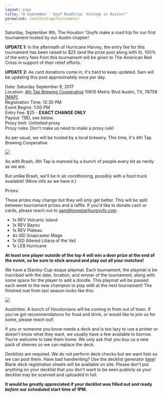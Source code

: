 ```yaml
---
layout: page
title: "9 September - Goyf Roadtrip: Vintage in Austin!"
permalink: /nextVintageTournament/
---
```


Saturday, September 9th, The Houston 'Goyfs make a road trip for our first tournament hosted by our Austin chapter!


**UPDATE 1:** In the aftermath of Hurricane Harvey, the entry fee for this tournament has been raised to $25 (and the prize pool along with it). 100% of the entry fees from this tournament will be given to The American Red Cross in support of their relief efforts.

**UPDATE 2:** As card donations come in, it's hard to keep updated. Sam will be updating this post approximately once per day.

Date: Saturday September 9, 2017  
Location: [4th Tap Brewing Cooperative](http://4thtap.coop/home) 10615 Metric Blvd Austin, TX, 78758 [[MAP]](https://goo.gl/maps/Cv7zPb52WtB2)  
Registration Time: 12:30 PM  
Event Begins: 1:00 PM  
Entry Fee: $25 - **EXACT CHANGE ONLY**  
Payout: TBD, see below.  
Proxy limit: Unlimited proxy  
Proxy rules: Don't make us need to make a proxy rule!  


As per usual, we will be hosted by a local brewery. This time, it's 4th Tap Brewing Cooperative.

![](https://images.lonestarlhurgoyfs.com/4th_tap/logo.png)

As with Brash, 4th Tap is manned by a bunch of people every bit as nerdy as we are.

But unlike Brash, we'll be in air conditioning, possibly with a food truck available! (More info as we have it.)

Prizes:

These prizes may change but they will *only* get better. This will be split between tournament prizes and a raffle. If you'd like to donate cash or cards, please reach out to sam@lonestarlhurgoyfs.com .

* 1x REV Volcanic Island
* 1x REV Bayou
* 1x REV Plateau
* 4x ISD Snapcaster Mage
* 1x ISD Altered Liliana of the Veil
* 1x LEB Hurricane


**At least one player outside of the top 4 will win a door prize at the end of the event, so be sure to stick around and play out all your matches!**

We have a Stanley-Cup-esque playmat. Each tournament, the playmat is be inscribed with the date, location, and winner of the tournament, along with some space for the player to add a doodle. This playmat will be passed each week to the new champion to play with at the next tournament! The finished mat from last season looks like this:

![](https://images.lonestarlhurgoyfs.com/s1_playmat.jpg)

Austinites: A bunch of Houstonians will be coming in from out of town. If you've got recommendations for food and drink, or would like to join us for some, please reach out!

If you or someone you know needs a deck and is too lazy to use a printer or doesn't know what they want, we usually have a few available to borrow. You're welcome to take them home. We only ask that you buy us a new pack of sleeves so we can replace the deck.

Decklists are required. We do not perform deck checks but we want lists so we can post them. Have bad handwriting? Use the decklist generator [here](https://decklist.org)! Blank deck registration sheets will be available on site. Please don't put anything on your decklist that you don't want to be seen publicly as your decklist may be scanned and uploaded in full.

**It would be greatly appreciated if your decklist was filled out and ready *before* our scheduled start time of 1PM.**
